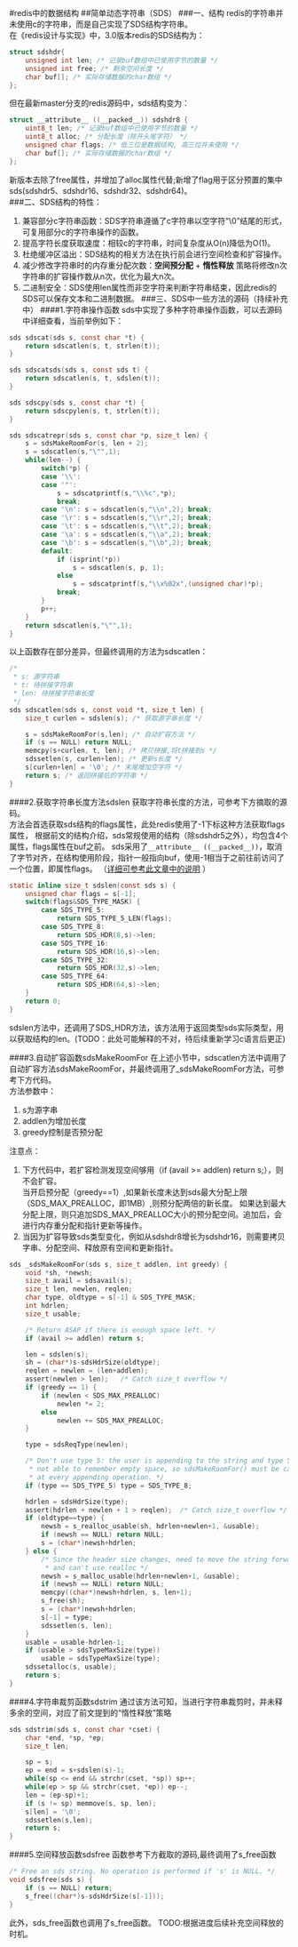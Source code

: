 #redis中的数据结构
##简单动态字符串（SDS）
###一、结构
redis的字符串并未使用c的字符串，而是自己实现了SDS结构字符串。  
在《redis设计与实现》中，3.0版本redis的SDS结构为：  
```c
struct sdshdr{
    unsigned int len; /* 记录buf数组中已使用字节的数量 */
    unsigned int free; /* 剩余空间长度 */
    char buf[]; /* 实际存储数据的char数组 */
};
```
但在最新master分支的redis源码中，sds结构变为：
```c
struct __attribute__ ((__packed__)) sdshdr8 {
    uint8_t len; /* 记录buf数组中已使用字节的数量 */
    uint8_t alloc; /* 分配长度（除开头尾字符） */
    unsigned char flags; /* 低三位是数据结构, 高三位并未使用 */
    char buf[]; /* 实际存储数据的char数组 */
};
```
新版本去除了free属性，并增加了alloc属性代替;新增了flag用于区分预置的集中sds(sdshdr5、sdshdr16、sdshdr32、sdshdr64)。  
###二、SDS结构的特性：  
1. 兼容部分c字符串函数：SDS字符串遵循了c字符串以空字符“\0”结尾的形式，可复用部分c的字符串操作的函数。
2. 提高字符长度获取速度：相较c的字符串，时间复杂度从O(n)降低为O(1)。  
3. 杜绝缓冲区溢出：SDS结构的相关方法在执行前会进行空间检查和扩容操作。
4. 减少修改字符串时的内存重分配次数：**空间预分配** + **惰性释放** 策略将修改n次字符串的扩容操作数从n次，优化为最大n次。
5. 二进制安全：SDS使用len属性而非空字符来判断字符串结束，因此redis的SDS可以保存文本和二进制数据。
###三、SDS中一些方法的源码（持续补充中）
####1.字符串操作函数
sds中实现了多种字符串操作函数，可以去源码中详细查看，当前举例如下：
```c
sds sdscat(sds s, const char *t) {
    return sdscatlen(s, t, strlen(t));
}

sds sdscatsds(sds s, const sds t) {
    return sdscatlen(s, t, sdslen(t));
}

sds sdscpy(sds s, const char *t) {
    return sdscpylen(s, t, strlen(t));
}

sds sdscatrepr(sds s, const char *p, size_t len) {
    s = sdsMakeRoomFor(s, len + 2);
    s = sdscatlen(s,"\"",1);
    while(len--) {
        switch(*p) {
        case '\\':
        case '"':
            s = sdscatprintf(s,"\\%c",*p);
            break;
        case '\n': s = sdscatlen(s,"\\n",2); break;
        case '\r': s = sdscatlen(s,"\\r",2); break;
        case '\t': s = sdscatlen(s,"\\t",2); break;
        case '\a': s = sdscatlen(s,"\\a",2); break;
        case '\b': s = sdscatlen(s,"\\b",2); break;
        default:
            if (isprint(*p))
                s = sdscatlen(s, p, 1);
            else
                s = sdscatprintf(s,"\\x%02x",(unsigned char)*p);
            break;
        }
        p++;
    }
    return sdscatlen(s,"\"",1);
}
```
以上函数存在部分差异，但最终调用的方法为sdscatlen：
```c
/* 
 * s: 源字符串
 * t: 待拼接字符串
 * len: 待拼接字符串长度
 */
sds sdscatlen(sds s, const void *t, size_t len) {
    size_t curlen = sdslen(s); /* 获取源字串长度 */

    s = sdsMakeRoomFor(s,len); /* 自动扩容方法 */
    if (s == NULL) return NULL;
    memcpy(s+curlen, t, len); /* 拷贝拼接,将t拼接到s */
    sdssetlen(s, curlen+len); /* 更新s长度 */
    s[curlen+len] = '\0'; /* 末尾增加空字符 */
    return s; /* 返回拼接后的字符串 */
}
```
####2.获取字符串长度方法sdslen
获取字符串长度的方法，可参考下方摘取的源码。  
方法会首选获取sds结构的flags属性，此处redis使用了-1下标这种方法获取flags属性，
根据前文的结构介绍，sds常规使用的结构（除sdshdr5之外），均包含4个属性，flags属性在buf之前。
sds采用了`__attribute__ ((__packed__))`，取消了字节对齐，在结构使用阶段，指针一般指向buf，使用-1相当于之前往前访问了
一个位置，即属性flags。
（[详细可参考此文章中的说明](http://meta.math.stackexchange.com/questions/5020/mathjax-basic-tutorial-and-quick-reference) ） 
```c
static inline size_t sdslen(const sds s) {
    unsigned char flags = s[-1];
    switch(flags&SDS_TYPE_MASK) {
        case SDS_TYPE_5:
            return SDS_TYPE_5_LEN(flags);
        case SDS_TYPE_8:
            return SDS_HDR(8,s)->len;
        case SDS_TYPE_16:
            return SDS_HDR(16,s)->len;
        case SDS_TYPE_32:
            return SDS_HDR(32,s)->len;
        case SDS_TYPE_64:
            return SDS_HDR(64,s)->len;
    }
    return 0;
}
```
sdslen方法中，还调用了SDS_HDR方法，该方法用于返回类型sds实际类型，用以获取结构的len。(TODO：此处可能解释的不对，待后续重新学习c语言后更正)

####3.自动扩容函数sdsMakeRoomFor
在上述小节中，sdscatlen方法中调用了自动扩容方法sdsMakeRoomFor，并最终调用了_sdsMakeRoomFor方法，可参考下方代码。  
方法参数中：  
1. s为源字串
2. addlen为增加长度
3. greedy控制是否预分配  

注意点：
1. 下方代码中，若扩容检测发现空间够用（if (avail >= addlen) return s;），则不会扩容。  
当开启预分配（greedy==1）,如果新长度未达到sds最大分配上限（SDS_MAX_PREALLOC，即1MB）,则预分配两倍的新长度。
如果达到最大分配上限，则只追加SDS_MAX_PREALLOC大小的预分配空间。追加后，会进行内存重分配和指针更新等操作。
2. 当因为扩容导致sds类型变化，例如从sdshdr8增长为sdshdr16，则需要拷贝字串、分配空间、释放原有空间和更新指针。
```c
sds _sdsMakeRoomFor(sds s, size_t addlen, int greedy) {
    void *sh, *newsh;
    size_t avail = sdsavail(s);
    size_t len, newlen, reqlen;
    char type, oldtype = s[-1] & SDS_TYPE_MASK;
    int hdrlen;
    size_t usable;

    /* Return ASAP if there is enough space left. */
    if (avail >= addlen) return s;

    len = sdslen(s);
    sh = (char*)s-sdsHdrSize(oldtype);
    reqlen = newlen = (len+addlen);
    assert(newlen > len);   /* Catch size_t overflow */
    if (greedy == 1) {
        if (newlen < SDS_MAX_PREALLOC)
            newlen *= 2;
        else
            newlen += SDS_MAX_PREALLOC;
    }

    type = sdsReqType(newlen);

    /* Don't use type 5: the user is appending to the string and type 5 is
     * not able to remember empty space, so sdsMakeRoomFor() must be called
     * at every appending operation. */
    if (type == SDS_TYPE_5) type = SDS_TYPE_8;

    hdrlen = sdsHdrSize(type);
    assert(hdrlen + newlen + 1 > reqlen);  /* Catch size_t overflow */
    if (oldtype==type) {
        newsh = s_realloc_usable(sh, hdrlen+newlen+1, &usable);
        if (newsh == NULL) return NULL;
        s = (char*)newsh+hdrlen;
    } else {
        /* Since the header size changes, need to move the string forward,
         * and can't use realloc */
        newsh = s_malloc_usable(hdrlen+newlen+1, &usable);
        if (newsh == NULL) return NULL;
        memcpy((char*)newsh+hdrlen, s, len+1);
        s_free(sh);
        s = (char*)newsh+hdrlen;
        s[-1] = type;
        sdssetlen(s, len);
    }
    usable = usable-hdrlen-1;
    if (usable > sdsTypeMaxSize(type))
        usable = sdsTypeMaxSize(type);
    sdssetalloc(s, usable);
    return s;
}
```
####4.字符串裁剪函数sdstrim
通过该方法可知，当进行字符串裁剪时，并未释多余的空间，对应了前文提到的“惰性释放”策略
```c
sds sdstrim(sds s, const char *cset) {
    char *end, *sp, *ep;
    size_t len;

    sp = s;
    ep = end = s+sdslen(s)-1;
    while(sp <= end && strchr(cset, *sp)) sp++;
    while(ep > sp && strchr(cset, *ep)) ep--;
    len = (ep-sp)+1;
    if (s != sp) memmove(s, sp, len);
    s[len] = '\0';
    sdssetlen(s,len);
    return s;
}
```
####5.空间释放函数sdsfree
函数参考下方截取的源码,最终调用了s_free函数
```c
/* Free an sds string. No operation is performed if 's' is NULL. */
void sdsfree(sds s) {
    if (s == NULL) return;
    s_free((char*)s-sdsHdrSize(s[-1]));
}
```
此外，sds_free函数也调用了s_free函数。
TODO:根据进度后续补充空间释放的时机。